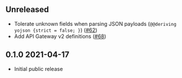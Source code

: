 Unreleased
--------------

- Tolerate unknown fields when parsing JSON payloads
  (`@@deriving yojson {strict = false; }`)
  ([#62](https://github.com/anmonteiro/aws-lambda-ocaml-runtime/pull/62))
- Add API Gateway v2 definitions ([#68](https://github.com/anmonteiro/aws-lambda-ocaml-runtime/pull/68))

0.1.0 2021-04-17
--------------

- Initial public release

